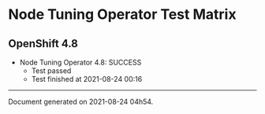 
Node Tuning Operator Test Matrix
================================

OpenShift 4.8
-------------


* Node Tuning Operator 4.8: SUCCESS
  - Test passed
  - Test finished at 2021-08-24 00:16


---
Document generated on 2021-08-24 04h54.
